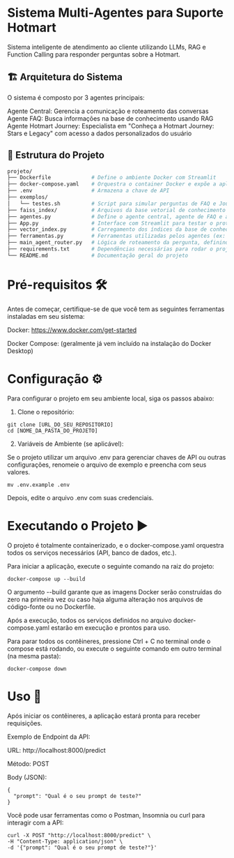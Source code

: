 # Sistema Multi-Agentes para Suporte Hotmart

Sistema inteligente de atendimento ao cliente utilizando LLMs, RAG e Function Calling para responder perguntas sobre a Hotmart.

## 🏗️ Arquitetura do Sistema
O sistema é composto por 3 agentes principais:

Agente Central: Gerencia a comunicação e roteamento das conversas
Agente FAQ: Busca informações na base de conhecimento usando RAG
Agente Hotmart Journey: Especialista em "Conheça a Hotmart Journey: Stars e Legacy" com acesso a dados personalizados do usuário

## 📁 Estrutura do Projeto

```bash
projeto/
├── Dockerfile             # Define o ambiente Docker com Streamlit
├── docker-compose.yaml    # Orquestra o container Docker e expõe a aplicação
├── .env                   # Armazena a chave de API
├── exemplos/
│   └── testes.sh          # Script para simular perguntas de FAQ e Journey via cURL
├── faiss_index/           # Arquivos da base vetorial de conhecimento (gerados com FAISS)
├── agentes.py             # Define o agente central, agente de FAQ e agente do programa Hotmart Journey
├── App.py                 # Interface com Streamlit para testar o protótipo via web
├── vector_index.py        # Carregamento dos índices da base de conhecimento com embeddings do Hugging Face
├── ferramentas.py         # Ferramentas utilizadas pelos agentes (ex: busca FAISS, API mockada)
├── main_agent_router.py   # Lógica de roteamento da pergunta, definindo qual agente será acionado
├── requirements.txt       # Dependências necessárias para rodar o projeto
└── README.md              # Documentação geral do projeto
```

# Pré-requisitos 🛠️

Antes de começar, certifique-se de que você tem as seguintes ferramentas instaladas em seu sistema:

Docker: https://www.docker.com/get-started

Docker Compose: (geralmente já vem incluído na instalação do Docker Desktop)

# Configuração ⚙️

Para configurar o projeto em seu ambiente local, siga os passos abaixo:

1. Clone o repositório:
```
git clone [URL_DO_SEU_REPOSITORIO]
cd [NOME_DA_PASTA_DO_PROJETO]
```

2. Variáveis de Ambiente (se aplicável):
   
Se o projeto utilizar um arquivo .env para gerenciar chaves de API ou outras configurações, renomeie o arquivo de exemplo e preencha com seus valores.
```
mv .env.example .env
```

Depois, edite o arquivo .env com suas credenciais.

# Executando o Projeto ▶️

O projeto é totalmente containerizado, e o docker-compose.yaml orquestra todos os serviços necessários (API, banco de dados, etc.).

Para iniciar a aplicação, execute o seguinte comando na raiz do projeto:
```
docker-compose up --build
```

O argumento --build garante que as imagens Docker serão construídas do zero na primeira vez ou caso haja alguma alteração nos arquivos de código-fonte ou no Dockerfile.

Após a execução, todos os serviços definidos no arquivo docker-compose.yaml estarão em execução e prontos para uso.

Para parar todos os contêineres, pressione Ctrl + C no terminal onde o compose está rodando, ou execute o seguinte comando em outro terminal (na mesma pasta):

```
docker-compose down
```

# Uso 🚀

Após iniciar os contêineres, a aplicação estará pronta para receber requisições.

Exemplo de Endpoint da API:

URL: http://localhost:8000/predict

Método: POST

Body (JSON):
```
{
  "prompt": "Qual é o seu prompt de teste?"
}
```
Você pode usar ferramentas como o Postman, Insomnia ou curl para interagir com a API:
```
curl -X POST "http://localhost:8000/predict" \
-H "Content-Type: application/json" \
-d '{"prompt": "Qual é o seu prompt de teste?"}'
```
